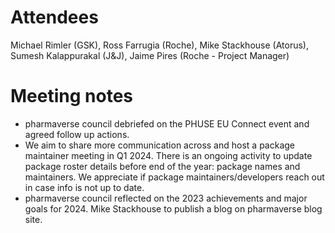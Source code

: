 # Attendees

Michael Rimler (GSK), Ross Farrugia (Roche), Mike Stackhouse (Atorus), Sumesh Kalappurakal (J&J), Jaime Pires (Roche - Project Manager)

# Meeting notes
- pharmaverse council debriefed on the PHUSE EU Connect event and agreed follow up actions. 
- We aim to share more communication across and host a package maintainer meeting in Q1 2024. There is an ongoing activity to update package roster details before end of the year: package names and maintainers. We appreciate if package maintainers/developers reach out in case info is not up to date. 
- pharmaverse council reflected on the 2023 achievements and major goals for 2024. Mike Stackhouse to publish a blog on pharmaverse blog site.
